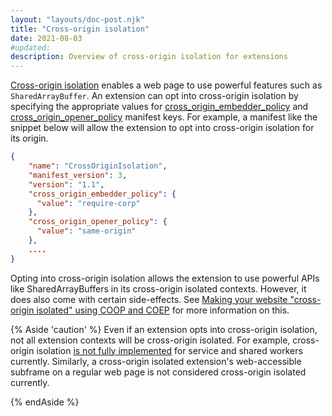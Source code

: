 ```yaml
---
layout: "layouts/doc-post.njk"
title: "Cross-origin isolation"
date: 2021-08-03
#updated: 
description: Overview of cross-origin isolation for extensions
---
```


[Cross-origin isolation](https://web.dev/cross-origin-isolation-guide/) enables a web page to use
powerful features such as <code>SharedArrayBuffer</code>. An extension can opt into cross-origin isolation by
specifying the appropriate values for [cross_origin_embedder_policy][coep-refdoc] and
[cross_origin_opener_policy][coop-refdoc] manifest keys. For example, a manifest like the snippet 
below will allow the extension to opt into cross-origin isolation for its origin.


```json
{
    "name": "CrossOriginIsolation",
    "manifest_version": 3,
    "version": "1.1",
    "cross_origin_embedder_policy": {
      "value": "require-corp"
    },
    "cross_origin_opener_policy": {
      "value": "same-origin"
    },
    ....
}
```

Opting into cross-origin isolation allows the extension to use powerful APIs like SharedArrayBuffers
in its cross-origin isolated contexts. However, it does also come with certain side-effects. See
[Making your website "cross-origin isolated" using COOP and COEP](https://web.dev/coop-coep/)
for more information on this. 


{% Aside 'caution' %}
Even if an extension opts into cross-origin isolation, not all extension contexts will be
cross-origin isolated. For example, cross-origin isolation [is not fully
implemented](https://bugs.chromium.org/p/chromium/issues/detail?id=1131404) for service and shared
workers currently. Similarly, a cross-origin isolated extension's web-accessible subframe on a
regular web page is not considered cross-origin isolated currently. 

{% endAside %}

[coep-refdoc]: /docs/extensions/mv3/manifest/cross_origin_embedder_policy
[coop-refdoc]: /docs/extensions/mv3/manifest/cross_origin_opener_policy
